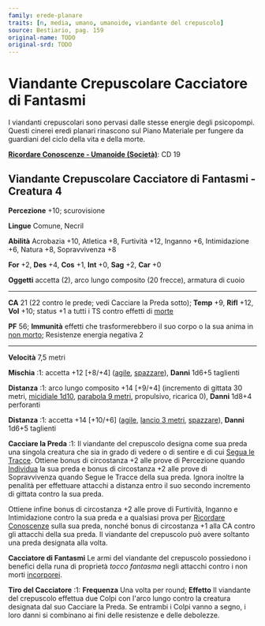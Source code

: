 ```yaml
---
family: erede-planare
traits: [n, media, umano, umanoide, viandante del crepuscolo]
source: Bestiario, pag. 159
original-name: TODO
original-srd: TODO
---
```


# Viandante Crepuscolare Cacciatore di Fantasmi

I viandanti crepuscolari sono pervasi dalle stesse energie degli psicopompi.
Questi cinerei eredi planari rinascono sul Piano Materiale per fungere da
guardiani del ciclo della vita e della morte.

**[Ricordare Conoscenze - Umanoide (Società)](/azioni/ricordare-conoscenze)**:
CD 19

## Viandante Crepuscolare Cacciatore di Fantasmi - Creatura 4

**Percezione** +10; scurovisione

**Lingue** Comune, Necril

**Abilità** Acrobazia +10, Atletica +8, Furtività +12, Inganno +6, Intimidazione
+6, Natura +8, Sopravvivenza +8

**For** +2, **Des** +4, **Cos** +1, **Int** +0, **Sag** +2, **Car** +0

**Oggetti** accetta (2), arco lungo composito (20 frecce), armatura di cuoio

---

**CA** 21 (22 contro le prede; vedi Cacciare la Preda sotto); **Temp** +9,
**Rifl** +12, **Vol** +10; status +1 a tutti i TS contro effetti di
[morte](/tratti/morte)

**PF** 56; **Immunità** effetti che trasformerebbero il suo corpo o la sua anima
in [non morto](/tratti/non-morto); Resistenze energia negativa 2

---

**Velocità** 7,5 metri

**Mischia** :1: accetta +12 \[+8/+4] ([agile](/tratti/agile),
[spazzare](/tratti/spazzare)), **Danni** 1d6+5 taglienti

**Distanza** :1: arco lungo composito +14 \[+9/+4] (incremento di gittata 30
metri, [micidiale 1d10](/tratti/micidiale),
[parabola 9 metri](/tratti/parabola), propulsivo, ricarica 0), **Danni** 1d8+4
perforanti

**Distanza** :1: accetta +14 \[+10/+6] ([agile](/tratti/agile),
[lancio 3 metri](/tratti/lancio), [spazzare](/tratti/spazzare)), **Danni** 1d6+5
taglienti

**Cacciare la Preda** :1: Il viandante del crepuscolo designa come sua preda una
singola creatura che sia in grado di vedere o di sentire e di cui
[Segua le Tracce](/azioni/seguire-tracce). Ottiene bonus di circostanza +2 alle
prove di Percezione quando [Individua](/azioni/individuare) la sua preda e bonus
di circostanza +2 alle prove di Sopravvivenza quando Segue le Tracce della sua
preda. Ignora inoltre la penalità per effettuare attacchi a distanza entro il
suo secondo incremento di gittata contro la sua preda.

Ottiene infine bonus di circostanza +2 alle prove di Furtività, Inganno e
Intimidazione contro la sua preda e a qualsiasi prova per
[Ricordare Conoscenze](/azioni/ricordare-conoscenze) sulla sua preda, nonché
bonus di circostanza +1 alla CA contro gli attacchi della sua preda. Il
viandante del crepuscolo può avere soltanto una preda designata alla volta.

**Cacciatore di Fantasmi** Le armi del viandante del crepuscolo possiedono i
benefici della runa di proprietà _tocco fantasma_ negli attacchi contro i non
morti [incorporei](/tratti/incorporeo).

**Tiro del Cacciatore** :1: **Frequenza** Una volta per round; **Effetto** Il
viandante del crepuscolo effettua due Colpi con l'arco lungo contro la creatura
designata dal suo Cacciare la Preda. Se entrambi i Colpi vanno a segno, i loro
danni si combinano ai fini delle resistenze e delle debolezze.
